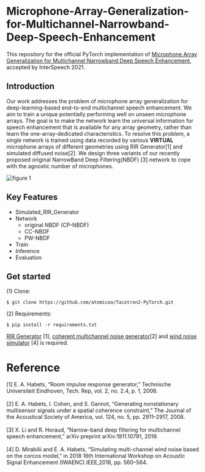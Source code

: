 # Microphone-Array-Generalization-for-Multichannel-Narrowband-Deep-Speech-Enhancement

This repository for the official PyTorch implementation of [Microphone Array Generalization for Multichannel Narrowband Deep Speech Enhancement](https://arxiv.org/abs/2107.12601), accepted by InterSpeech 2021.

## Introduction
Our work addresses the problem of microphone array generalization for deep-learning-based end-to-end multichannel speech enhancement. We aim to train a unique potentially performing well on unseen microphone arrays. The goal is to make the network learn the universal information for speech enhancement that is available for any array geometry, rather than learn the one-array-dedicated characteristics.  To resolve this problem, a single network is trained using data recorded by various **VIRTUAL** microphone arrays of different geometries using RIR Generator[1] and simulated diffused noise[2]. We design three variants of our recently proposed original NarrowBand Deep Filtering(NBDF) [3] network to cope with the agnostic number of microphones.  
  

![figure 1](https://github.com/RusselZHANG/Microphone-Array-Generalization-for-Multichannel-Narrowband-Deep-Speech-Enhancement/blob/main/doc/fig.png)

## Key Features
* Simulated_RIR_Generator
* Network
  * original NBDF (CP-NBDF)
  * CC-NBDF
  * PW-NBDF   
* Train
* Inference
* Evaluation

## Get started
(1) Clone:
``` 
$ git clone https://github.com/atomicoo/Tacotron2-PyTorch.git
```
(2) Requirements:
``` 
$ pip install -r requirements.txt
```
[RIR Generator](https://github.com/ehabets/RIR-Generator) [1], [coherent multichannel noise generator](https://github.com/ehabets/ANF-Generator)[2] and [wind noise simulator](https://github.com/ehabets/Wind-Generator) [4] is required.


# Reference
[1] E. A. Habets, “Room impulse response generator,” Technische Universiteit Eindhoven, Tech. Rep, vol. 2, no. 2.4, p. 1, 2006.  
<br>
[2] E. A. Habets, I. Cohen, and S. Gannot, “Generating nonstationary multisensor signals under a spatial coherence constraint,” The Journal of the Acoustical Society of America, vol. 124, no. 5, pp. 2911–2917, 2008.  
<br>
[3] X. Li and R. Horaud, “Narrow-band deep filtering for multichannel speech enhancement,” arXiv preprint arXiv:1911.10791, 2019.  
<br>
[4]  D. Mirabilii and E. A. Habets, “Simulating multi-channel wind noise based on the corcos model,” in 2018 16th International Workshop on Acoustic Signal Enhancement (IWAENC).IEEE,2018, pp. 560–564.

